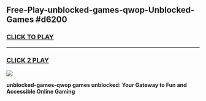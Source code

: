 
## Free-Play-unblocked-games-qwop-Unblocked-Games #d6200
<h3>
<a href="https://news.freeplayer.one?title=unblocked-games-qwop&ref=8M">CLICK TO PLAY</a></h3>
<hr>

<h3>
<a href="https://news.freeplayer.one?title=unblocked-games-qwop&ref=8M">CLICK 2 PLAY</a>
  
</h3>

<a href="https://news.freeplayer.one?title=unblocked-games-qwop&ref=8M"><img src="https://clearcache.store/games.png"></a>


**unblocked-games-qwop games unblocked: Your Gateway to Fun and Accessible Online Gaming**
